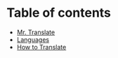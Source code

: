 # Table of contents

* [Mr. Translate](README.md)
* [Languages](languages.md)
* [How to Translate](how-to.md)

